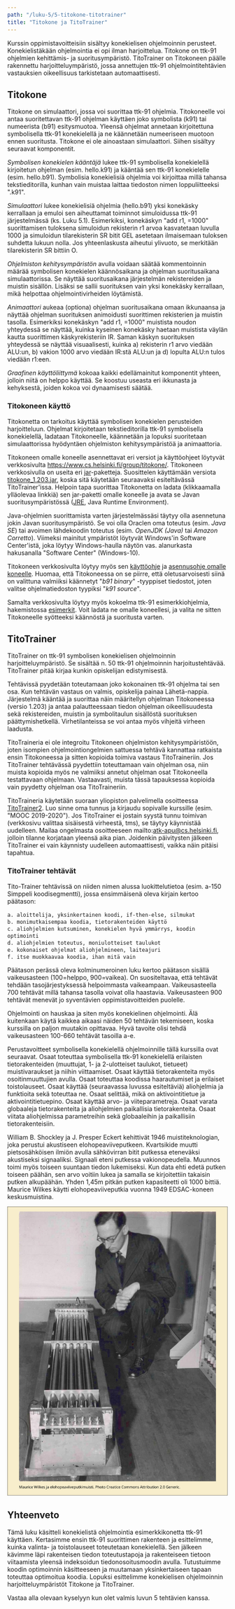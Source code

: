 ```yaml
---
path: "/luku-5/5-titokone-titotrainer"
title: "Titokone ja TitoTrainer"
---
```


<div>
<lead>Kurssin oppimistavoitteisiin sisältyy konekielisen ohjelmoinnin perusteet. Konekielistäkään ohjelmointia ei opi ilman harjoittelua. Titokone on ttk-91 ohjelmien kehittämis- ja suoritusympäristö. TitoTrainer on Titokoneen päälle rakennettu harjoitteluympäristö, jossa annettujen ttk-91 ohjelmointitehtävien vastauksien oikeellisuus tarkistetaan automaattisesti.</lead>
</div>

## Titokone
Titokone on simulaattori, jossa voi suorittaa ttk-91 ohjelmia. Titokoneelle voi antaa suoritettavan ttk-91 ohjelman käyttäen joko symbolista (k91) tai numeerista (b91) esitysmuotoa. Yleensä ohjelmat annetaan kirjoitettuna symbolisella ttk-91 konekielellä ja ne käännetään numeeriseen muotoon ennen suoritusta. Titokone ei ole ainoastaan simulaattori. Siihen sisältyy seuraavat komponentit.

_Symbolisen konekielen kääntäjä_ lukee ttk-91 symbolisella konekielellä kirjoitetun ohjelman (esim. hello.k91) ja kääntää sen ttk-91 konekielelle (esim. hello.b91). Symbolisia konekielisiä ohjelmia voi kirjoittaa millä tahansa tekstieditorilla, kunhan vain muistaa laittaa tiedoston nimen loppuliitteeksi ".k91".

_Simulaattori_ lukee konekielisiä ohjelmia (hello.b91) yksi konekäsky kerrallaan ja emuloi sen aiheuttamat toiminnot simuloidussa ttk-91 järjestelmässä (ks. Luku 5.1). Esimerkiksi, konekäskyn "add&nbsp;r1,&nbsp;=1000" suorittamisen tuloksena simuloidun rekisterin r1 arvoa kasvatetaan luvulla 1000 ja simuloidun tilarekisterin SR bitit GEL asetetaan ilmaisemaan tuloksen suhdetta lukuun nolla. Jos yhteenlaskusta aiheutui ylivuoto, se merkitään tilarekisterin SR bittiin O.

_Ohjelmiston kehitysympäristön_ avulla voidaan säätää kommentoinnin määrää symbolisen konekielen käännösaikana ja ohjelman suoritusaikana simulaattorissa. Se näyttää suoritusaikana järjestelmän rekistereiden ja muistin sisällön. Lisäksi se sallii suorituksen vain yksi konekäsky kerrallaan, mikä helpottaa ohjelmointivirheiden löytämistä.

_Animaattori_ aukeaa (optiona) ohjelman suoritusaikana omaan ikkunaansa ja näyttää ohjelman suorituksen animoidusti suorittimen rekisterien ja muistin tasolla. Esimerkiksi konekäskyn "add&nbsp;r1,&nbsp;=1000" muistista noudon yhteydessä se näyttää, kuinka kyseinen konekäsky haetaan muistista väylän kautta suorittimen käskyrekisteriin IR. Saman käskyn suorituksen yhteydessä se näyttää visuaalisesti, kuinka a) rekisterin r1 arvo viedään ALU:un, b) vakion 1000 arvo viedään IR:stä ALU:un ja d) lopulta ALU:n tulos viedään r1:een.

_Graafinen käyttöliittymä_ kokoaa kaikki edellämainitut komponentit yhteen, jolloin niitä on helppo käyttää. Se koostuu useasta eri ikkunasta ja kehyksestä, joiden kokoa voi dynaamisesti säätää.

### Titokoneen käyttö
Titokonetta on tarkoitus käyttää symbolisen konekielen perusteiden harjoitteluun. Ohjelmat kirjoitetaan tekstieditorilla ttk-91 symbolisella konekielellä, ladataan Titokoneelle, käännetään ja lopuksi suoritetaan simulaattorissa hyödyntäen ohjelmiston kehitysympäristöä ja animaattoria.

Titokoneen omalle koneelle asennettavat eri versiot ja käyttöohjeet löytyvät verkkosivulta https://www.cs.helsinki.fi/group/titokone/. Titokoneen verkkosivulla on useita eri [jar](https://en.wikipedia.org/wiki/JAR_(file_format))-paketteja. Suosittelen käyttämään versiota [titokone_1.203.jar](https://www.cs.helsinki.fi/group/titokone/distr/titokone-1.203.jar), koska sitä käytetään seuraavaksi esiteltävässä TitoTrainer'issa. Helpoin tapa suorittaa Titokonetta on ladata (klikkaamalla ylläolevaa linkkiä) sen jar-paketti omalle koneelle ja avata se Javan suoritusympäristössä ([JRE](https://en.wikipedia.org/wiki/JRE), Java Runtime Environment).

Java-ohjelmien suorittamista varten järjestelmässäsi täytyy olla asennetuna jokin Javan suoritusympäristö. Se voi olla Oraclen oma toteutus (esim. _Java SE_) tai avoimen lähdekoodin toteutus (esim. _OpenJDK (Java)_ tai _Amazon Corretto_). Viimeksi mainitut ympäristöt löytyvät Windows'in Software Center'istä, joka löytyy Windows-haulla näytön vas. alanurkasta hakusanalla "Software Center" (Windows-10).

Titokoneen verkkosivulta löytyy myös sen [käyttöohje](https://www.cs.helsinki.fi/group/titokone/v1.100/kayttoohje/manual_fi.html) ja [asennusohje omalle koneelle](https://www.cs.helsinki.fi/group/titokone/v1.100/INSTALL_fi.txt). Huomaa, että Titokoneessa on se piirre, että oletusarvoisesti siinä on valittuna valmiiksi käännetyt "_b91 binary_" -tyyppiset tiedostot, joten valitse ohjelmatiedoston tyypiksi "_k91 source_".

Samalta verkkosivulta löytyy myös kokoelma ttk-91 esimerkkiohjelmia, hakemistossa [esimerkit](https://www.cs.helsinki.fi/group/nodes/kurssit/tito/esimerkit/). Voit ladata ne omalle koneellesi, ja valita ne sitten Titokoneelle syötteeksi käännöstä ja suoritusta varten.

## TitoTrainer
TitoTrainer on ttk-91 symbolisen konekielisen ohjelmoinnin harjoitteluympäristö. Se sisältää n. 50 ttk-91 ohjelmoinnin harjoitustehtävää. TitoTrainer pitää kirjaa kunkin opiskelijan edistymisestä.

Tehtävissä pyydetään toteutamaan joko kokonainen ttk-91 ohjelma tai sen osa. Kun tehtävän vastaus on valmis, opiskelija painaa Lähetä-nappia. Järjestelmä kääntää ja suorittaa näin määritellyn ohjelman Titokoneessa (versio 1.203) ja antaa palautteessaan tiedon ohjelman oikeellisuudesta sekä rekistereiden, muistin ja symbolitaulun sisällöstä suorituksen päättymishetkellä. Virhetilanteissa se voi antaa myös vihjeitä virheen laadusta.

TitoTraineria ei ole integroitu Titokoneen ohjelmiston kehitysympäristöön, joten isompien ohjelmointiongelmien sattuessa tehtävä kannattaa ratkaista ensin Titokoneessa ja sitten kopioida toimiva vastaus TitoTraineriin. Jos TitoTrainer tehtävässä pyydettiin toteuttamaan vain ohjelman osa, niin muista kopioida myös ne valmiiksi annetut ohjelman osat Titokoneella testattavaan ohjelmaan. Vastaavasti, muista tässä tapauksessa kopioida vain pyydetty ohjelman osa TitoTraineriin.

TitoTraineria käytetään suoraan yliopiston palvelimella osoitteessa [TitoTrainer2](http://titotrainer2.users.cs.helsinki.fi/). Luo sinne oma tunnus ja kirjaudu sopivalle kurssille (esim. "MOOC 2019-2020"). Jos TitoTrainer ei jostain syystä tunnu toimivan (verkkosivu valittaa sisäisestä virheestä, tms), se täytyy käynnistää uudelleen.  Mailaa ongelmasta osoitteeseen mailto:atk-apu@cs.helsinki.fi, jolloin tilanne korjataan yleensä aika pian. Joidenkin päivitysten jälkeen TitoTrainer ei vain käynnisty uudelleen automaattisesti, vaikka näin pitäisi tapahtua.

### TitoTrainer tehtävät
Tito-Trainer tehtävissä on niiden nimen alussa luokittelutietoa (esim. a-150 Simppeli koodisegmentti), jossa ensimmäisenä oleva kirjain kertoo päätason:

```
a. aloittelija, yksinkertainen koodi, if-then-else, silmukat
b. monimutkaisempaa koodia, tietorakenteiden käyttö
c. aliohjelmien kutsuminen, konekielen hyvä ymmärrys, koodin optimointi
d. aliohjelmien toteutus, moniulotteiset taulukot
e. kokonaiset ohjelmat aliohjelmineen, laiteajuri
f. itse muokkaavaa koodia, ihan mitä vain
```

Päätason perässä oleva kolminumeroinen luku kertoo päätason sisällä vaikeusasteen (100=helppo, 900=vaikea). On suositeltavaa, että tehtävät tehdään tasojärjestyksessä helpoimmasta vaikeampaan. Vaikeusasteella 700 tehtävät millä tahansa tasolla voivat olla haastavia. Vaikeusasteen 900 tehtävät menevät jo syventävien oppimistavoitteiden puolelle.

Ohjelmointi on hauskaa ja siten myös konekielinen ohjelmointi. Älä kuitenkaan käytä kaikkea aikaasi näiden 50 tehtävän tekemiseen, koska kurssilla on paljon muutakin opittavaa. Hyvä tavoite olisi tehdä vaikeusasteen 100-660 tehtävät tasoilla a-e.

Perustavoitteet symbolisella konekielellä ohjelmoinnille tällä kurssilla ovat seuraavat. Osaat toteuttaa symbolisella ttk-91 konekielellä erilaisten tietorakenteiden (muuttujat, 1- ja 2-ulotteiset taulukot, tietueet) muistivaraukset ja niihin viittaamiset. Osaat käyttää tietorakenteita myös osoitinmuuttujien avulla. Osaat toteuttaa koodissa haarautumiset ja erilaiset toistolauseet. Osaat käyttää (seuraavassa luvussa esiteltäviä) aliohjelmia ja funktioita sekä toteuttaa ne. Osaat selittää, mikä on aktivointitietue ja aktivointitietuepino. Osaat käyttää arvo- ja viiteparametreja. Osaat varata globaaleja tietorakenteita ja aliohjelmien paikallisia tietorakenteita. Osaat viitata aliohjelmissa parametreihin sekä globaaleihin ja paikallisiin tietorakenteisiin.


<!-- quiz 5.5.??? ????????????????? -->

<div><quiz id="8b46b1d9-58a5-46d0-8a0c-4738c389ab9c"></quiz></div>
<div><quiz id="88abf4e0-56fd-40fc-9b32-45e3d041a028"></quiz></div>
<div><quiz id="5602cf49-36be-47c7-8848-2bfbc5cd5bd3"></quiz></div>
<div><quiz id="671eb0b6-41a2-42ef-a1df-34bb83d61bea"></quiz></div>
<div><quiz id="42d3fb15-2a88-4da1-a46b-222c84dd257a"></quiz></div>
<div><quiz id="60609033-3d57-48aa-a319-3148d307003e"></quiz></div>

<text-box variant="example" name="Historiaa:  Akustinen viiveputki">

William B. Shockley ja J. Presper Eckert kehittivät 1946 muistiteknologian, joka perustui akustiseen elohopeaviiveputkeen. Kvartsikide muutti pietsosähköisen ilmiön avulla sähkövirran bitit putkessa eteneväksi akustiseksi signaaliksi. Signaali eteni putkessa vakionopeudella. Muunnos toimi myös toiseen suuntaan tiedon lukemiseksi. Kun data ehti edetä putken toiseen päähän, sen arvo voitiin lukea ja samalla se kirjoitettiin takaisin putken alkupäähän. Yhden 1,45m pitkän putken kapasiteetti oli 1000 bittiä. Maurice Wilkes käytti elohopeaviiveputkia vuonna 1949 EDSAC-koneen keskusmuistina.

<!-- kuva: ch-5-5-viiveputki    -->

![Wilkes EDSAC'in muistiyksikön vieressä. Siinä on metallilaatikossa viisi elohopeaviiveputkea.](./ch-5-5-viiveputki.svg)
<div>
<illustrations motive="ch-5-5-viiveputki"></illustrations>
</div>

</text-box>


## Yhteenveto
Tämä luku käsitteli konekielistä ohjelmointia esimerkkikonetta ttk-91 käyttäen. Kertasimme ensin ttk-91 suorittimen rakenteen ja esittelimme, kuinka valinta- ja toistolauseet toteutetaan konekielellä. Sen jälkeen kävimme läpi rakenteisen tiedon toteutustapoja ja rakenteiseen tietoon viitaamista yleensä indeksoidun tiedonosoitusmoodin avulla. Tutustuimme koodin optimoinnin käsitteeseen ja muutamaan yksinkertaiseen tapaan toteuttaa optimoitua koodia. Lopuksi esittelimme konekielisen ohjelmoinnin harjoitteluympäristöt Titokone ja TitoTrainer.

Vastaa alla olevaan kyselyyn kun olet valmis luvun 5 tehtävien kanssa.

<div><quiz id="a36df58a-8224-4ccd-bf56-d809c12d2e12"></quiz></div>
